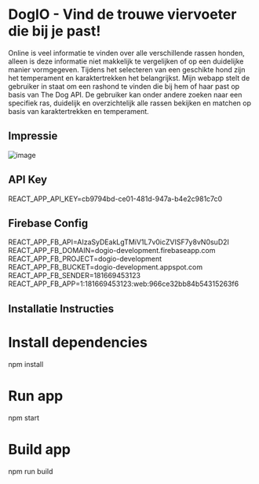 # DogIO - Vind de trouwe viervoeter die bij je past!

Online is veel informatie te vinden over alle verschillende rassen honden, alleen is deze informatie niet makkelijk te vergelijken of op een duidelijke manier vormgegeven. Tijdens het selecteren van een geschikte hond zijn het temperament en karaktertrekken het belangrijkst. Mijn webapp stelt de gebruiker in staat om een rashond te vinden die bij hem of haar past op basis van The Dog API. De gebruiker kan onder andere zoeken naar een specifiek ras, duidelijk en overzichtelijk alle rassen bekijken en matchen op basis van karaktertrekken en temperament.

## Impressie

![image](https://user-images.githubusercontent.com/24457152/126065816-28200a9f-2a10-47e8-ab76-ed1677fb00ec.png)

## API Key

REACT_APP_API_KEY=cb9794bd-ce01-481d-947a-b4e2c981c7c0

## Firebase Config

REACT_APP_FB_API=AIzaSyDEakLgTMiV1L7v0icZVISF7y8vN0suD2I
REACT_APP_FB_DOMAIN=dogio-development.firebaseapp.com
REACT_APP_FB_PROJECT=dogio-development
REACT_APP_FB_BUCKET=dogio-development.appspot.com
REACT_APP_FB_SENDER=181669453123
REACT_APP_FB_APP=1:181669453123:web:966ce32bb84b54315263f6

## Installatie Instructies

# Install dependencies
npm install

# Run app
npm start

# Build app
npm run build

